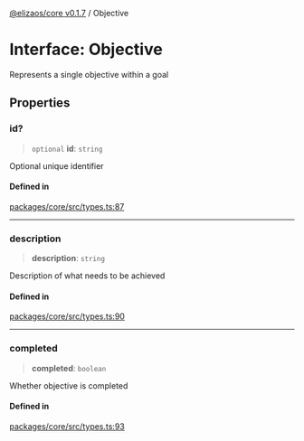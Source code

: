 [@elizaos/core v0.1.7](../index.md) / Objective

# Interface: Objective

Represents a single objective within a goal

## Properties

### id?

> `optional` **id**: `string`

Optional unique identifier

#### Defined in

[packages/core/src/types.ts:87](https://github.com/ai16z/eliza/blob/main/packages/core/src/types.ts#L87)

---

### description

> **description**: `string`

Description of what needs to be achieved

#### Defined in

[packages/core/src/types.ts:90](https://github.com/ai16z/eliza/blob/main/packages/core/src/types.ts#L90)

---

### completed

> **completed**: `boolean`

Whether objective is completed

#### Defined in

[packages/core/src/types.ts:93](https://github.com/ai16z/eliza/blob/main/packages/core/src/types.ts#L93)
